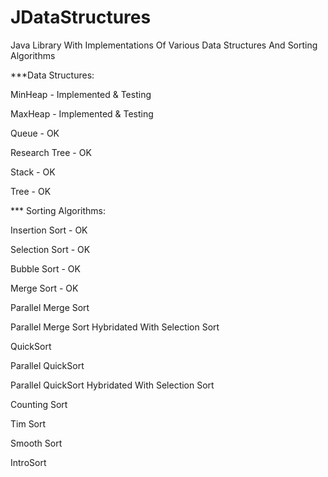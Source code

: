 JDataStructures
===============

Java Library With Implementations Of Various Data Structures And Sorting Algorithms


***Data Structures:

MinHeap - Implemented & Testing

MaxHeap - Implemented & Testing

Queue - OK

Research Tree - OK

Stack - OK

Tree - OK




*** Sorting Algorithms:

Insertion Sort - OK

Selection Sort - OK

Bubble Sort - OK

Merge Sort - OK

Parallel Merge Sort 

Parallel Merge Sort Hybridated With Selection Sort

QuickSort

Parallel QuickSort

Parallel QuickSort Hybridated With Selection Sort

Counting Sort

Tim Sort

Smooth Sort

IntroSort
